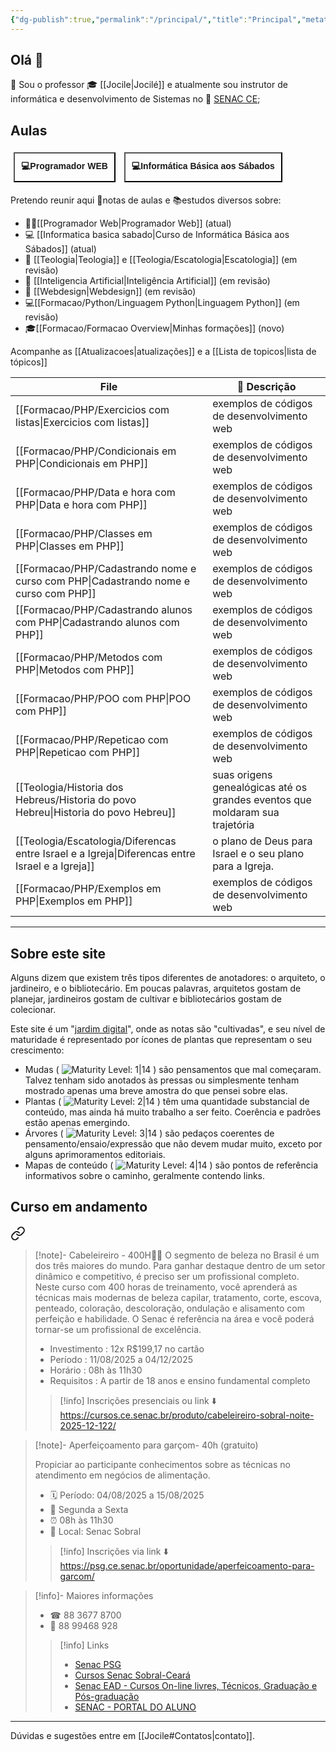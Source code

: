 ```yaml
---
{"dg-publish":true,"permalink":"/principal/","title":"Principal","metatags":{"description":"Site de anotações sobre estudos do professor Jocilé"},"pinned":true,"contentClasses":"cards cards-cols-3","tags":["gardenEntry"],"noteIcon":"default","updated":"2025-08-04T22:36:47.793-03:00"}
---
```


## Olá 👋

🔭 Sou o professor 🎓 [[Jocile\|Jocilé]] e atualmente sou instrutor de informática e desenvolvimento de Sistemas no 🏫 [SENAC CE](https://www.ce.senac.br/);

## Aulas

<span>
<a class="internal-link" href="/programador-web/"><button style=" font-size: 14px; padding: 10px; height: fit-content; margin: 5px; background: var(--text-accent); font-weight: 600; color: var(--text-on-accent); ">💻Programador WEB</button></a>
<a class="internal-link" href="/informatica-basica-sabado/#cronograma-da-unidade-curricular"><button style=" font-size: 14px; padding: 10px; height: fit-content; margin: 5px; background: var(--text-accent); font-weight: 600; color: var(--text-on-accent); ">💻Informática Básica aos Sábados</button></a>
</span>

Pretendo reunir aqui 📑notas de aulas e 📚estudos diversos sobre:
 - 👨‍💻[[Programador Web\|Programador Web]] (atual)
 - 💻 [[Informatica basica sabado\|Curso de Informática Básica aos Sábados]] (atual)
 - 📖 [[Teologia\|Teologia]] e [[Teologia/Escatologia\|Escatologia]] (em revisão)
 - 🤖 [[Inteligencia Artificial\|Inteligência Artificial]] (em revisão)
 - 🎨 [[Webdesign\|Webdesign]] (em revisão)
 - 💻[[Formacao/Python/Linguagem Python\|Linguagem Python]] (em revisão)
 - 🎓[[Formacao/Formacao Overview\|Minhas formações]] (novo)

Acompanhe as [[Atualizacoes\|atualizações]] e a [[Lista de topicos\|lista de tópicos]]


<div class="transclusion internal-embed is-loaded"><div class="markdown-embed">




<!-- QueryToSerialize: TABLE dg-metatags.description AS "📄 Descrição" WHERE dg-publish SORT file.cday DESC LIMIT 12 -->
<!-- SerializedQuery: TABLE dg-metatags.description AS "📄 Descrição" WHERE dg-publish SORT file.cday DESC LIMIT 12 -->

| File                                                                                               | 📄 Descrição                                                                 |
| -------------------------------------------------------------------------------------------------- | ---------------------------------------------------------------------------- |
| [[Formacao/PHP/Exercicios com listas\|Exercicios com listas]]                                   | exemplos de códigos de desenvolvimento web                                   |
| [[Formacao/PHP/Condicionais em PHP\|Condicionais em PHP]]                                       | exemplos de códigos de desenvolvimento web                                   |
| [[Formacao/PHP/Data e hora com PHP\|Data e hora com PHP]]                                       | exemplos de códigos de desenvolvimento web                                   |
| [[Formacao/PHP/Classes em PHP\|Classes em PHP]]                                                 | exemplos de códigos de desenvolvimento web                                   |
| [[Formacao/PHP/Cadastrando nome e curso com PHP\|Cadastrando nome e curso com PHP]]             | exemplos de códigos de desenvolvimento web                                   |
| [[Formacao/PHP/Cadastrando alunos com PHP\|Cadastrando alunos com PHP]]                         | exemplos de códigos de desenvolvimento web                                   |
| [[Formacao/PHP/Metodos com PHP\|Metodos com PHP]]                                               | exemplos de códigos de desenvolvimento web                                   |
| [[Formacao/PHP/POO com PHP\|POO com PHP]]                                                       | exemplos de códigos de desenvolvimento web                                   |
| [[Formacao/PHP/Repeticao com PHP\|Repeticao com PHP]]                                           | exemplos de códigos de desenvolvimento web                                   |
| [[Teologia/Historia dos Hebreus/Historia do povo Hebreu\|Historia do povo Hebreu]]              | suas origens genealógicas até os grandes eventos que moldaram sua trajetória |
| [[Teologia/Escatologia/Diferencas entre Israel e a Igreja\|Diferencas entre Israel e a Igreja]] | o plano de Deus para Israel e o seu plano para a Igreja.                     |
| [[Formacao/PHP/Exemplos em PHP\|Exemplos em PHP]]                                               | exemplos de códigos de desenvolvimento web                                   |
<!-- SerializedQuery END -->


</div></div>


---


<div class="transclusion internal-embed is-loaded"><div class="markdown-embed">



## Sobre este site

Alguns dizem que existem três tipos diferentes de anotadores: o arquiteto, o jardineiro, e o bibliotecário. Em poucas palavras, arquitetos gostam de planejar, jardineiros gostam de cultivar e bibliotecários gostam de colecionar.

Este site é um "[jardim digital](https://obsidian.rocks/maps-of-content-effortless-organization-for-notes/#What-is-a-digital-garden)", onde as notas são "cultivadas", e seu nível de maturidade é representado por ícones de plantas que representam o seu crescimento:

- Mudas ( ![Maturity Level: 1|14](https://jocile.com/img/tree-1.svg) ) são pensamentos que mal começaram. Talvez tenham sido anotados às pressas ou simplesmente tenham mostrado apenas uma breve amostra do que pensei sobre elas.
- Plantas ( ![Maturity Level: 2|14](https://jocile.com/img/tree-2.svg) ) têm uma quantidade substancial de conteúdo, mas ainda há muito trabalho a ser feito. Coerência e padrões estão apenas emergindo.
- Árvores ( ![Maturity Level: 3|14](https://jocile.com/img/tree-3.svg) ) são pedaços coerentes de pensamento/ensaio/expressão que não devem mudar muito, exceto por alguns aprimoramentos editoriais.
- Mapas de conteúdo ( ![Maturity Level: 4|14](https://jocile.com/img/default-note-icon.svg) ) são pontos de referência informativos sobre o caminho, geralmente contendo links.


</div></div>


## Curso em andamento


<div class="transclusion internal-embed is-loaded"><a class="markdown-embed-link" href="/cursos/" aria-label="Open link"><svg xmlns="http://www.w3.org/2000/svg" width="24" height="24" viewBox="0 0 24 24" fill="none" stroke="currentColor" stroke-width="2" stroke-linecap="round" stroke-linejoin="round" class="svg-icon lucide-link"><path d="M10 13a5 5 0 0 0 7.54.54l3-3a5 5 0 0 0-7.07-7.07l-1.72 1.71"></path><path d="M14 11a5 5 0 0 0-7.54-.54l-3 3a5 5 0 0 0 7.07 7.07l1.71-1.71"></path></svg></a><div class="markdown-embed">





>[!note]- Cabeleireiro - 400H👩🏻
> O segmento de beleza no Brasil é um dos três maiores do mundo. Para ganhar destaque dentro de um setor dinâmico e competitivo, é preciso ser um profissional completo. Neste curso com 400 horas de treinamento, você aprenderá as técnicas mais modernas de beleza capilar, tratamento, corte, escova, penteado, coloração, descoloração, ondulação e alisamento com perfeição e habilidade. O Senac é referência na área e você poderá tornar-se um profissional de excelência.
> 
> - Investimento : 12x R$199,17 no cartão 
> - Período : 11/08/2025 a 04/12/2025
> - Horário : 08h às 11h30
> - Requisitos : A partir de 18 anos e ensino fundamental completo
>
>>[!info] Inscrições presenciais ou link ⬇️
>> https://cursos.ce.senac.br/produto/cabeleireiro-sobral-noite-2025-12-122/

>[!note]- Aperfeiçoamento para garçom- 40h (gratuito)
>
> Propiciar ao participante conhecimentos sobre as técnicas no atendimento em negócios de alimentação.
>
> - 🗓️ Período: 04/08/2025 a 15/08/2025 
> - 📝 Segunda a Sexta
> - ⏰ 08h às 11h30  
> - 📍 Local: Senac Sobral
>
>>[!info] Inscrições via link ⬇️
>> https://psg.ce.senac.br/oportunidade/aperfeicoamento-para-garcom/

>[!info]- Maiores informações
>
> - ☎ 88 3677 8700
> - 📱 88 99468 928
>
>>[!info] Links
>> - [Senac PSG](https://psg.ce.senac.br/oportunidades/)
>> - [Cursos Senac Sobral-Ceará](https://cursos.ce.senac.br/unidade/senac-sobral/)
>> - [Senac EAD - Cursos On-line livres, Técnicos, Graduação e Pós-graduação](https://www.ead.senac.br/)
>> - [SENAC - PORTAL DO ALUNO](https://cloud.plataforma.senac.br/senacportalaluno/#/login)




</div></div>


---

Dúvidas e sugestões entre em [[Jocile#Contatos\|contato]].



